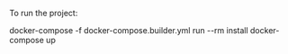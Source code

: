 To run the project:

docker-compose -f docker-compose.builder.yml run --rm install
docker-compose up
